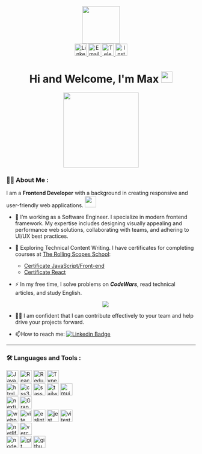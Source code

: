 <div align="center">
  <div align="center">
    <img src="https://media.giphy.com/media/gjrYDwbjnK8x36xZIO/giphy.gif" width="100"/>
  </div> 
  <a href="https://www.linkedin.com/in/maxim-fil-62b622265/" target="_blank">
    <img height="32"  src="https://img.shields.io/badge/LinkedIn-blue?style=flat&labelColor=blue&logo=linkedin&logoColor=white" alt="LinkedIn"/>
  </a>
  <a href="mailto:fil.maxim13@gmail.com">
    <img height="32" src="https://img.shields.io/badge/Email-red?style=flat&logo=gmail&labelColor=red&logoColor=white" alt="Email"/>
  </a>
  <a href="https://t.me/max_fil13" target="_blank">
    <img height="32" src="https://img.shields.io/badge/Telegram-0e76a8?style=flat&labelColor=0e76a8&logo=telegram&logoColor=white" alt="Telegram"/>
  </a>
  <a href="https://www.instagram.com/fil_max_/" target="_blank">
    <img height="32" src="https://img.shields.io/badge/Instagram-e84393?style=flat&labelColor=e84393&logo=instagram&logoColor=white" alt="Instagram"/>
  </a>
</div>

<h1 align="center">
  Hi and Welcome, I'm Max
  <img src="https://media.giphy.com/media/hvRJCLFzcasrR4ia7z/giphy.gif" width="30px"/>
</h1>

<div align="center">
  <img src="https://media.giphy.com/media/dWesBcTLavkZuG35MI/giphy.gif" height="200"/>
</div>

### :man_technologist: About Me :
I am a **Frontend Developer** with a background in creating responsive and user-friendly web applications. <img src="https://media.giphy.com/media/WUlplcMpOCEmTGBtBW/giphy.gif" width="30">
- :telescope: I’m working as a Software Engineer. I specialize in modern frontend framework. My expertise includes designing visually appealing and performance web solutions, collaborating with teams, and adhering to UI/UX best practices.

- :seedling: Exploring Technical Content Writing.
  I have certificates for completing courses at [The Rolling Scopes School](https://rs.school/):
  + <a href="https://app.rs.school/certificate/3516jdxn/" target="_blank">Certificate JavaScript/Front-end</a>
  + <a href="/" target="_blank">Certificate React</a>

- :zap: In my free time, I solve problems on ***CodeWars***, read technical articles, and study English.
  <p align="center"> <img src="https://www.codewars.com/users/fil_maxim/badges/large"/> </p>

- :dancing_men: I am confident that I can contribute effectively to your team and help drive your projects forward.

- :mailbox:How to reach me: [![Linkedin Badge](https://img.shields.io/badge/-Maxim_Fil-blue?style=flat&logo=Linkedin&logoColor=white)](https://www.linkedin.com/in/maxim-fil-62b622265/)

---

### :hammer_and_wrench: Languages and Tools :
<div align="left">
<img height="32" src="https://img.shields.io/badge/-Javascript-F0DB4F?style=for-the-badge&labelColor=black&logo=javascript&logoColor=F0DB4F" alt="Javascript"/>
<img height="32" src="https://img.shields.io/badge/-React-61DBFB?style=for-the-badge&labelColor=black&logo=react&logoColor=61DBFB" alt="React"/>
<img height="32" src="https://img.shields.io/badge/-Redux-764ABC?style=for-the-badge&labelColor=black&logo=redux&logoColor=764ABC" alt="Redux"/> 
<img height="32" src="https://img.shields.io/badge/-Typescript-007acc?style=for-the-badge&labelColor=black&logo=typescript&logoColor=007acc" alt="Typescript"/>
</div>

<div align="left">
<img height="32" src="https://img.shields.io/badge/-HTML5-E34F26?style=for-the-badge&labelColor=black&logo=html5&logoColor=E34F26" alt="html5"/>
<img height="32" src="https://img.shields.io/badge/-CSS3-1572B6?style=for-the-badge&labelColor=black&logo=css3&logoColor=1572B6" alt="css3"/>
<img height="32" src="https://img.shields.io/badge/-sass-CC6699?style=for-the-badge&labelColor=black&logo=sass&logoColor=CC6699" alt="sass"/>
<img height="32" src="https://img.shields.io/badge/-Tailwind CSS-06B6D4?style=for-the-badge&labelColor=black&logo=tailwindcss&logoColor=06B6D4" alt="tailwindcss"/>
<img height="32" src="https://img.shields.io/badge/-mui-007FFF?style=for-the-badge&labelColor=black&logo=mui&logoColor=007FFF" alt="mui"/>  
</div>

<div align="left">
  <img height="32" src="https://img.shields.io/badge/-next.js-black?style=for-the-badge&labelColor=black&logo=nextdotjs&logoColor=white" alt="nextjs"/>
  <img height="32" src="https://img.shields.io/badge/-GraphQl-E10098?style=for-the-badge&labelColor=black&logo=graphql&logoColor=E10098" alt="GraphQl"/>
</div>

<div align="left">
  <img height="32" src="https://img.shields.io/badge/-webpack-8DD6F9?style=for-the-badge&labelColor=black&logo=webpack&logoColor=8DD6F9" alt="webpack"/>
  <img height="32" src="https://img.shields.io/badge/-vite-646CFF?style=for-the-badge&labelColor=black&logo=vite&logoColor=646CFF" alt="vite"/>
  <img height="32" src="https://img.shields.io/badge/-eslint-4B32C3?style=for-the-badge&labelColor=black&logo=eslint&logoColor=4B32C3" alt="eslint"/>
  <img height="32" src="https://img.shields.io/badge/-jest-C21325?style=for-the-badge&labelColor=black&logo=jest&logoColor=C21325" alt="jest"/>
  <img height="32" src="https://img.shields.io/badge/-vitest-6E9F18?style=for-the-badge&labelColor=black&logo=vitest&logoColor=6E9F18" alt="vitest"/>
</div>

<div align="left">
  <img height="32" src="https://img.shields.io/badge/-netlify-00C7B7?style=for-the-badge&labelColor=black&logo=netlify&logoColor=00C7B7" alt="netlify"/>
  <img height="32" src="https://img.shields.io/badge/-vercel-000000?style=for-the-badge&labelColor=black&logo=vercel&logoColor=white" alt="vercel"/>
</div>

<div align="left">
  <img height="32" src="https://img.shields.io/badge/-node.js-339933?style=for-the-badge&labelColor=black&logo=nodedotjs&logoColor=#339933" alt="nodejs"/>
  <img height="32" src="https://img.shields.io/badge/-git-F05032?style=for-the-badge&labelColor=black&logo=git&logoColor=F05032" alt="git"/>
  <img height="32" src="https://img.shields.io/badge/-github-181717?style=for-the-badge&labelColor=black&logo=github&logoColor=white" alt="github"/>
</div>

